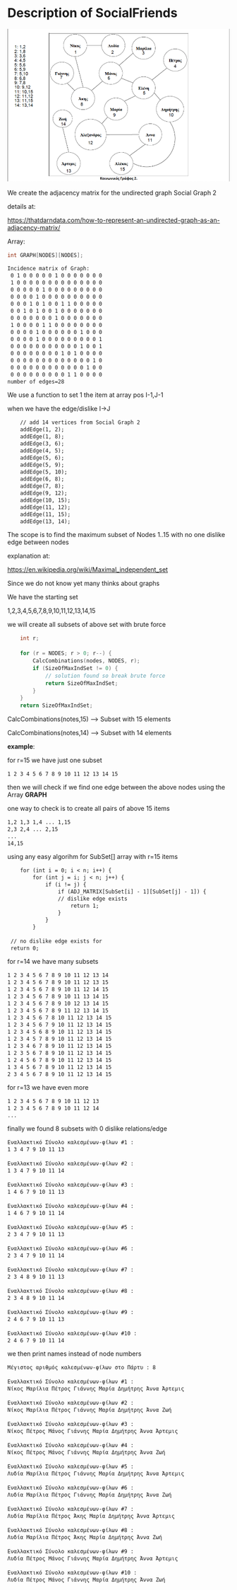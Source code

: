 

# Description of SocialFriends





![SocialFriends](SocialFriends.png)



We create the adjacency matrix  for the undirected graph Social Graph 2

details at:

https://thatdarndata.com/how-to-represent-an-undirected-graph-as-an-adjacency-matrix/



Array: 

```c
int GRAPH[NODES][NODES];
```



```shell
Incidence matrix of Graph:
 0 1 0 0 0 0 0 1 0 0 0 0 0 0 0
 1 0 0 0 0 0 0 0 0 0 0 0 0 0 0
 0 0 0 0 0 1 0 0 0 0 0 0 0 0 0
 0 0 0 0 1 0 0 0 0 0 0 0 0 0 0
 0 0 0 1 0 1 0 0 1 1 0 0 0 0 0
 0 0 1 0 1 0 0 1 0 0 0 0 0 0 0
 0 0 0 0 0 0 0 1 0 0 0 0 0 0 0
 1 0 0 0 0 1 1 0 0 0 0 0 0 0 0
 0 0 0 0 1 0 0 0 0 0 0 1 0 0 0
 0 0 0 0 1 0 0 0 0 0 0 0 0 0 1
 0 0 0 0 0 0 0 0 0 0 0 1 0 0 1
 0 0 0 0 0 0 0 0 1 0 1 0 0 0 0
 0 0 0 0 0 0 0 0 0 0 0 0 0 1 0
 0 0 0 0 0 0 0 0 0 0 0 0 1 0 0
 0 0 0 0 0 0 0 0 0 1 1 0 0 0 0
number of edges=28
```



We use a function to set 1 the item at array pos I-1,J-1 

when we have the edge/dislike I->J 

```
	// add 14 vertices from Social Graph 2
	addEdge(1, 2);
	addEdge(1, 8);
	addEdge(3, 6);
	addEdge(4, 5);
	addEdge(5, 6);
	addEdge(5, 9);
	addEdge(5, 10);
	addEdge(6, 8);
	addEdge(7, 8);
	addEdge(9, 12);
	addEdge(10, 15);
	addEdge(11, 12);
	addEdge(11, 15);
	addEdge(13, 14);
```



The scope is to find the maximum subset of Nodes 1..15 with no one dislike edge between nodes

explanation at:

https://en.wikipedia.org/wiki/Maximal_independent_set



Since we do not know yet many thinks about graphs

We have the starting set

1,2,3,4,5,6,7,8,9,10,11,12,13,14,15

we will create all subsets of above set with brute force

```c
	int r;

	for (r = NODES; r > 0; r--) {
		CalcCombinations(nodes, NODES, r);
		if (SizeOfMaxIndSet != 0) {
			// solution found so break brute force
			return SizeOfMaxIndSet;
		}
	}
	return SizeOfMaxIndSet;

```



CalcCombinations(notes,15) --> Subset with 15 elements

CalcCombinations(notes,14) --> Subset with 14 elements

**example**:

for r=15 we have just one subset

```
1 2 3 4 5 6 7 8 9 10 11 12 13 14 15
```

then we will check if we find one edge between the above nodes using the Array **GRAPH** 

one way to check is to create all pairs of above 15 items

```
1,2 1,3 1,4 ... 1,15
2,3 2,4 ... 2,15
...
14,15
```



using any easy algorihm for SubSet[] array with r=15 items 

```
	for (int i = 0; i < n; i++) {
		for (int j = i; j < n; j++) {
			if (i != j) {
				if (ADJ_MATRIX[SubSet[i] - 1][SubSet[j] - 1]) {
				// dislike edge exists
					return 1;
				}
			}
		}

 // no dislike edge exists for 
 return 0;

```





for r=14 we have many subsets

```
1 2 3 4 5 6 7 8 9 10 11 12 13 14
1 2 3 4 5 6 7 8 9 10 11 12 13 15
1 2 3 4 5 6 7 8 9 10 11 12 14 15
1 2 3 4 5 6 7 8 9 10 11 13 14 15
1 2 3 4 5 6 7 8 9 10 12 13 14 15
1 2 3 4 5 6 7 8 9 11 12 13 14 15
1 2 3 4 5 6 7 8 10 11 12 13 14 15
1 2 3 4 5 6 7 9 10 11 12 13 14 15
1 2 3 4 5 6 8 9 10 11 12 13 14 15
1 2 3 4 5 7 8 9 10 11 12 13 14 15
1 2 3 4 6 7 8 9 10 11 12 13 14 15
1 2 3 5 6 7 8 9 10 11 12 13 14 15
1 2 4 5 6 7 8 9 10 11 12 13 14 15
1 3 4 5 6 7 8 9 10 11 12 13 14 15
2 3 4 5 6 7 8 9 10 11 12 13 14 15
```



for r=13 we have even more

```
1 2 3 4 5 6 7 8 9 10 11 12 13
1 2 3 4 5 6 7 8 9 10 11 12 14
...
```



finally we found  8 subsets with 0 dislike relations/edge

```
Εναλλακτικό Σύνολο καλεσμένων-φίλων #1 :
1 3 4 7 9 10 11 13

Εναλλακτικό Σύνολο καλεσμένων-φίλων #2 :
1 3 4 7 9 10 11 14

Εναλλακτικό Σύνολο καλεσμένων-φίλων #3 :
1 4 6 7 9 10 11 13

Εναλλακτικό Σύνολο καλεσμένων-φίλων #4 :
1 4 6 7 9 10 11 14

Εναλλακτικό Σύνολο καλεσμένων-φίλων #5 :
2 3 4 7 9 10 11 13

Εναλλακτικό Σύνολο καλεσμένων-φίλων #6 :
2 3 4 7 9 10 11 14

Εναλλακτικό Σύνολο καλεσμένων-φίλων #7 :
2 3 4 8 9 10 11 13

Εναλλακτικό Σύνολο καλεσμένων-φίλων #8 :
2 3 4 8 9 10 11 14

Εναλλακτικό Σύνολο καλεσμένων-φίλων #9 :
2 4 6 7 9 10 11 13

Εναλλακτικό Σύνολο καλεσμένων-φίλων #10 :
2 4 6 7 9 10 11 14

```



we then print names instead of node numbers



```
Μέγιστος αριθμός καλεσμένων-φίλων στο Πάρτυ : 8

Εναλλακτικό Σύνολο καλεσμένων-φίλων #1 :
Νίκος Μαρίλια Πέτρος Γιάννης Μαρία Δημήτρης Άννα Άρτεμις

Εναλλακτικό Σύνολο καλεσμένων-φίλων #2 :
Νίκος Μαρίλια Πέτρος Γιάννης Μαρία Δημήτρης Άννα Ζωή

Εναλλακτικό Σύνολο καλεσμένων-φίλων #3 :
Νίκος Πέτρος Μάνος Γιάννης Μαρία Δημήτρης Άννα Άρτεμις

Εναλλακτικό Σύνολο καλεσμένων-φίλων #4 :
Νίκος Πέτρος Μάνος Γιάννης Μαρία Δημήτρης Άννα Ζωή

Εναλλακτικό Σύνολο καλεσμένων-φίλων #5 :
Λυδία Μαρίλια Πέτρος Γιάννης Μαρία Δημήτρης Άννα Άρτεμις

Εναλλακτικό Σύνολο καλεσμένων-φίλων #6 :
Λυδία Μαρίλια Πέτρος Γιάννης Μαρία Δημήτρης Άννα Ζωή

Εναλλακτικό Σύνολο καλεσμένων-φίλων #7 :
Λυδία Μαρίλια Πέτρος Άκης Μαρία Δημήτρης Άννα Άρτεμις

Εναλλακτικό Σύνολο καλεσμένων-φίλων #8 :
Λυδία Μαρίλια Πέτρος Άκης Μαρία Δημήτρης Άννα Ζωή

Εναλλακτικό Σύνολο καλεσμένων-φίλων #9 :
Λυδία Πέτρος Μάνος Γιάννης Μαρία Δημήτρης Άννα Άρτεμις

Εναλλακτικό Σύνολο καλεσμένων-φίλων #10 :
Λυδία Πέτρος Μάνος Γιάννης Μαρία Δημήτρης Άννα Ζωή
```

